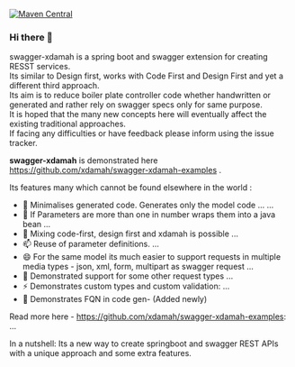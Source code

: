 [![Maven Central](https://maven-badges.herokuapp.com/maven-central/io.github.xdamah/swagger-xdamah/badge.svg)](https://maven-badges.herokuapp.com/maven-central/io.github.swagger-xdamah/swagger-xdamah)  


### Hi there 👋

swagger-xdamah is a spring boot and swagger extension for creating RESST services.  
Its similar to Design first, works with Code First and Design First and yet a different third approach.  
Its aim is to reduce boiler plate controller code whether handwritten or generated and rather rely on swagger specs only for same purpose.  
It is hoped that the many new concepts here will eventually affect the existing traditional approaches.  
If facing any difficulties or have feedback please inform using the issue tracker.   


**swagger-xdamah** is demonstrated here https://github.com/xdamah/swagger-xdamah-examples .

Its features many which cannot be found elsewhere in the world :

- 🔭 Minimalises generated code.  Generates only the model code ... ...
- 🤔 If Parameters are more than one in number wraps them into a java bean ...
- 💬 Mixing code-first, design first and xdamah is possible ...
- 📫 Reuse of parameter definitions. ...
- 😄 For the same model its much easier to support requests in multiple media types - json, xml, form, multipart as swagger request ...
- 👯 Demonstrated support for some other request types ...  
- ⚡ Demonstrates custom types and custom validation: ...
- 🌱 Demonstrates FQN in code gen- (Added newly)



Read more here - https://github.com/xdamah/swagger-xdamah-examples: ...


In a nutshell: Its a  new way to create springboot and swagger REST APIs with a unique approach and some extra features.  




